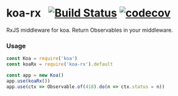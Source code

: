 # koa-rx &nbsp; [![Build Status](https://travis-ci.org/mfellner/koa-rx.svg?branch=master)](https://travis-ci.org/mfellner/koa-rx) [![codecov](https://codecov.io/gh/mfellner/koa-rx/branch/master/graph/badge.svg)](https://codecov.io/gh/mfellner/koa-rx)

RxJS middleware for koa. Return Observables in your middleware.

### Usage

```javascript
const Koa = require('koa')
const koaRx = require('koa-rx').default

const app = new Koa()
app.use(koaRx())
app.use(ctx => Observable.of(418).do(n => ctx.status = n))
```
